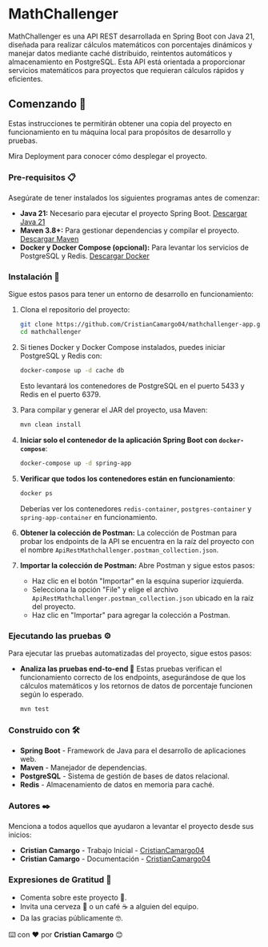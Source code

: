 # MathChallenger

MathChallenger es una API REST desarrollada en Spring Boot con Java 21, diseñada para realizar cálculos matemáticos con porcentajes dinámicos y manejar datos mediante caché distribuido, reintentos automáticos y almacenamiento en PostgreSQL. Esta API está orientada a proporcionar servicios matemáticos para proyectos que requieran cálculos rápidos y eficientes.

## Comenzando 🚀
Estas instrucciones te permitirán obtener una copia del proyecto en funcionamiento en tu máquina local para propósitos de desarrollo y pruebas.

Mira Deployment para conocer cómo desplegar el proyecto.

### Pre-requisitos 📋
Asegúrate de tener instalados los siguientes programas antes de comenzar:

- **Java 21:** Necesario para ejecutar el proyecto Spring Boot. [Descargar Java 21](https://www.oracle.com/java/technologies/javase/jdk21-archive-downloads.html)
- **Maven 3.8+:** Para gestionar dependencias y compilar el proyecto. [Descargar Maven](https://maven.apache.org/download.cgi)
- **Docker y Docker Compose (opcional):** Para levantar los servicios de PostgreSQL y Redis. [Descargar Docker](https://www.docker.com/products/docker-desktop/)

### Instalación 🔧
Sigue estos pasos para tener un entorno de desarrollo en funcionamiento:

1. Clona el repositorio del proyecto:
    ```bash
    git clone https://github.com/CristianCamargo04/mathchallenger-app.git
    cd mathchallenger
    ```

2. Si tienes Docker y Docker Compose instalados, puedes iniciar PostgreSQL y Redis con:
    ```bash
    docker-compose up -d cache db
    ```
   Esto levantará los contenedores de PostgreSQL en el puerto 5433 y Redis en el puerto 6379.

3. Para compilar y generar el JAR del proyecto, usa Maven:
    ```bash
    mvn clean install
    ```

4. **Iniciar solo el contenedor de la aplicación Spring Boot con `docker-compose`**:
    ```bash
    docker-compose up -d spring-app
    ```

5. **Verificar que todos los contenedores están en funcionamiento**:
    ```bash
    docker ps
    ```
   Deberías ver los contenedores `redis-container`, `postgres-container` y `spring-app-container` en funcionamiento.

6. **Obtener la colección de Postman:**
   La colección de Postman para probar los endpoints de la API se encuentra en la raíz del proyecto con el nombre `ApiRestMathchallenger.postman_collection.json`.

7. **Importar la colección de Postman:**
   Abre Postman y sigue estos pasos:
   - Haz clic en el botón "Importar" en la esquina superior izquierda.
   - Selecciona la opción "File" y elige el archivo `ApiRestMathchallenger.postman_collection.json` ubicado en la raíz del proyecto.
   - Haz clic en "Importar" para agregar la colección a Postman.

### Ejecutando las pruebas ⚙️
Para ejecutar las pruebas automatizadas del proyecto, sigue estos pasos:

- **Analiza las pruebas end-to-end 🔩**
  Estas pruebas verifican el funcionamiento correcto de los endpoints, asegurándose de que los cálculos matemáticos y los retornos de datos de porcentaje funcionen según lo esperado.
    ```bash
    mvn test
    ```

### Construido con 🛠️
- **Spring Boot** - Framework de Java para el desarrollo de aplicaciones web.
- **Maven** - Manejador de dependencias.
- **PostgreSQL** - Sistema de gestión de bases de datos relacional.
- **Redis** - Almacenamiento de datos en memoria para caché.

### Autores ✒️
Menciona a todos aquellos que ayudaron a levantar el proyecto desde sus inicios:

- **Cristian Camargo** - Trabajo Inicial - [CristianCamargo04](https://github.com/CristianCamargo04)
- **Cristian Camargo** - Documentación - [CristianCamargo04](https://github.com/CristianCamargo04)

### Expresiones de Gratitud 🎁
- Comenta sobre este proyecto 📢.
- Invita una cerveza 🍺 o un café ☕ a alguien del equipo.
- Da las gracias públicamente 🤓.

⌨️ con ❤️ por **Cristian Camargo** 😊

